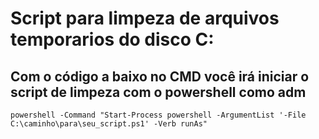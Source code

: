 # Script para limpeza de arquivos temporarios do disco C:

## Com o código a baixo no CMD você irá iniciar o script de limpeza com o powershell como adm
`powershell -Command "Start-Process powershell -ArgumentList '-File C:\caminho\para\seu_script.ps1' -Verb runAs"`